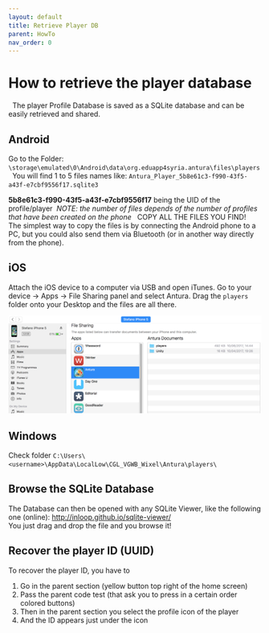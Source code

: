 ```yaml
---
layout: default
title: Retrieve Player DB
parent: HowTo
nav_order: 0
---
```

# How to retrieve the player database
 
The player Profile Database is saved as a SQLite database and can be easily retrieved and shared.

## Android

Go to the Folder:
`\storage\emulated\0\Android\data\org.eduapp4syria.antura\files\players`
 
You will find 1 to 5 files names like:
`Antura_Player_5b8e61c3-f990-43f5-a43f-e7cbf9556f17.sqlite3`

**5b8e61c3-f990-43f5-a43f-e7cbf9556f17** being the UID of the profile/player 
_NOTE: the number of files depends of the number of profiles that have been created on the phone_
 
COPY ALL THE FILES YOU FIND!  
The simplest way to copy the files is by connecting the Android phone to a PC, but you could also send them via Bluetooth (or in another way directly from the phone).

## iOS

Attach the iOS device to a computer via USB and open iTunes. Go to your device -> Apps -> File Sharing panel and select Antura. Drag the `players` folder onto your Desktop and the files are all there.

![](../assets/img/iTunes-Antura_files_sharing.png)

## Windows

Check folder `C:\Users\<username>\AppData\LocalLow\CGL_VGWB_Wixel\Antura\players\`
## Browse the SQLite Database

The Database can then be opened with any SQLite Viewer, like the following one (online): <http://inloop.github.io/sqlite-viewer/>  
You just drag and drop the file and you browse it!

## Recover the player ID (UUID)

To recover the player ID, you have to
1. Go in the parent section (yellow button top right of the home screen)
2. Pass the parent code test (that ask you to press in a certain order colored buttons)
3. Then in the parent section you select the profile icon of the player
4. And the ID appears just under the icon
